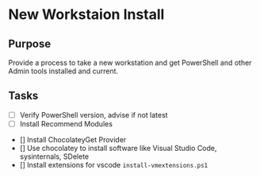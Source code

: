 # New Workstaion Install


## Purpose
Provide a process to take a new workstation and get PowerShell and other Admin tools installed and current.

## Tasks 

* [ ] Verify PowerShell version, advise if not latest
* [ ] Install Recommend Modules
* [] Install ChocolateyGet Provider
* [] Use chocolatey to install software like Visual Studio Code, sysinternals, SDelete
* [] Install extensions for vscode `install-vmextensions.ps1`